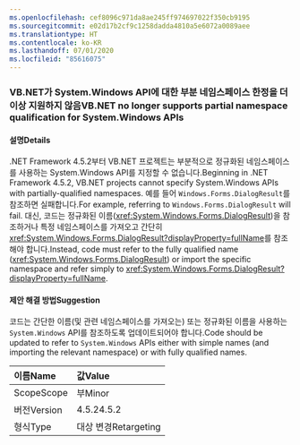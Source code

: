 ```yaml
---
ms.openlocfilehash: cef8096c971da8ae245ff974697022f350cb9195
ms.sourcegitcommit: e02d17b2cf9c1258dadda4810a5e6072a0089aee
ms.translationtype: HT
ms.contentlocale: ko-KR
ms.lasthandoff: 07/01/2020
ms.locfileid: "85616075"
---
```

### <a name="vbnet-no-longer-supports-partial-namespace-qualification-for-systemwindows-apis"></a><span data-ttu-id="ccc28-101">VB.NET가 System.Windows API에 대한 부분 네임스페이스 한정을 더 이상 지원하지 않음</span><span class="sxs-lookup"><span data-stu-id="ccc28-101">VB.NET no longer supports partial namespace qualification for System.Windows APIs</span></span>

#### <a name="details"></a><span data-ttu-id="ccc28-102">설명</span><span class="sxs-lookup"><span data-stu-id="ccc28-102">Details</span></span>

<span data-ttu-id="ccc28-103">.NET Framework 4.5.2부터 VB.NET 프로젝트는 부분적으로 정규화된 네임스페이스를 사용하는 System.Windows API를 지정할 수 없습니다.</span><span class="sxs-lookup"><span data-stu-id="ccc28-103">Beginning in .NET Framework 4.5.2, VB.NET projects cannot specify System.Windows APIs with partially-qualified namespaces.</span></span> <span data-ttu-id="ccc28-104">예를 들어 `Windows.Forms.DialogResult`를 참조하면 실패합니다.</span><span class="sxs-lookup"><span data-stu-id="ccc28-104">For example, referring to `Windows.Forms.DialogResult` will fail.</span></span> <span data-ttu-id="ccc28-105">대신, 코드는 정규화된 이름(<xref:System.Windows.Forms.DialogResult>)을 참조하거나 특정 네임스페이스를 가져오고 간단히 <xref:System.Windows.Forms.DialogResult?displayProperty=fullName>를 참조해야 합니다.</span><span class="sxs-lookup"><span data-stu-id="ccc28-105">Instead, code must refer to the fully qualified name (<xref:System.Windows.Forms.DialogResult>) or import the specific namespace and refer simply to <xref:System.Windows.Forms.DialogResult?displayProperty=fullName>.</span></span>

#### <a name="suggestion"></a><span data-ttu-id="ccc28-106">제안 해결 방법</span><span class="sxs-lookup"><span data-stu-id="ccc28-106">Suggestion</span></span>

<span data-ttu-id="ccc28-107">코드는 간단한 이름(및 관련 네임스페이스를 가져오는) 또는 정규화된 이름을 사용하는 `System.Windows` API를 참조하도록 업데이트되어야 합니다.</span><span class="sxs-lookup"><span data-stu-id="ccc28-107">Code should be updated to refer to `System.Windows` APIs either with simple names (and importing the relevant namespace) or with fully qualified names.</span></span>

| <span data-ttu-id="ccc28-108">이름</span><span class="sxs-lookup"><span data-stu-id="ccc28-108">Name</span></span>    | <span data-ttu-id="ccc28-109">값</span><span class="sxs-lookup"><span data-stu-id="ccc28-109">Value</span></span>       |
|:--------|:------------|
| <span data-ttu-id="ccc28-110">Scope</span><span class="sxs-lookup"><span data-stu-id="ccc28-110">Scope</span></span>   | <span data-ttu-id="ccc28-111">부</span><span class="sxs-lookup"><span data-stu-id="ccc28-111">Minor</span></span>       |
| <span data-ttu-id="ccc28-112">버전</span><span class="sxs-lookup"><span data-stu-id="ccc28-112">Version</span></span> | <span data-ttu-id="ccc28-113">4.5.2</span><span class="sxs-lookup"><span data-stu-id="ccc28-113">4.5.2</span></span>       |
| <span data-ttu-id="ccc28-114">형식</span><span class="sxs-lookup"><span data-stu-id="ccc28-114">Type</span></span>    | <span data-ttu-id="ccc28-115">대상 변경</span><span class="sxs-lookup"><span data-stu-id="ccc28-115">Retargeting</span></span> |
